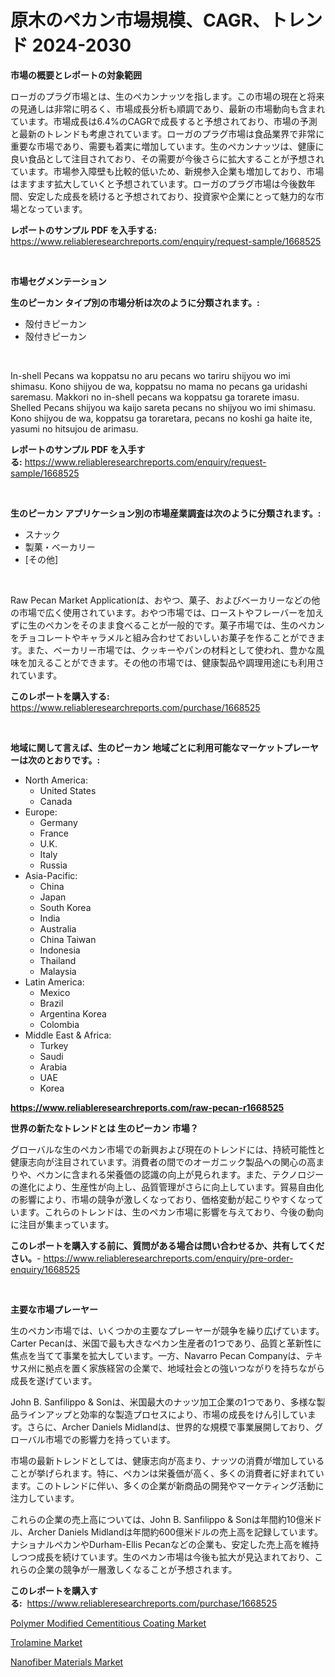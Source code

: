 <p><h1>原木のペカン市場規模、CAGR、トレンド 2024-2030</h1></p><p><strong>市場の概要とレポートの対象範囲</strong></p>
<p><p>ローガのプラグ市場とは、生のペカンナッツを指します。この市場の現在と将来の見通しは非常に明るく、市場成長分析も順調であり、最新の市場動向も含まれています。市場成長は6.4%のCAGRで成長すると予想されており、市場の予測と最新のトレンドも考慮されています。ローガのプラグ市場は食品業界で非常に重要な市場であり、需要も着実に増加しています。生のペカンナッツは、健康に良い食品として注目されており、その需要が今後さらに拡大することが予想されています。市場参入障壁も比較的低いため、新規参入企業も増加しており、市場はますます拡大していくと予想されています。ローガのプラグ市場は今後数年間、安定した成長を続けると予想されており、投資家や企業にとって魅力的な市場となっています。</p></p>
<p><strong>レポートのサンプル PDF を入手する:</strong> <a href="https://www.reliableresearchreports.com/enquiry/request-sample/1668525">https://www.reliableresearchreports.com/enquiry/request-sample/1668525</a></p>
<p>&nbsp;</p>
<p><strong>市場セグメンテーション</strong></p>
<p><strong>生のピーカン タイプ別の市場分析は次のように分類されます。:</strong></p>
<p><ul><li>殻付きピーカン</li><li>殻付きピーカン</li></ul></p>
<p>&nbsp;</p>
<p><p>In-shell Pecans wa koppatsu no aru pecans wo tariru shijyou wo imi shimasu. Kono shijyou de wa, koppatsu no mama no pecans ga uridashi saremasu. Makkori no in-shell pecans wa koppatsu ga torarete imasu. Shelled Pecans shijyou wa kaijo sareta pecans no shijyou wo imi shimasu. Kono shijyou de wa, koppatsu ga toraretara, pecans no koshi ga haite ite, yasumi no hitsujou de arimasu.</p></p>
<p><strong>レポートのサンプル PDF を入手する:</strong>&nbsp;<a href="https://www.reliableresearchreports.com/enquiry/request-sample/1668525">https://www.reliableresearchreports.com/enquiry/request-sample/1668525</a></p>
<p>&nbsp;</p>
<p><strong> 生のピーカン アプリケーション別の市場産業調査は次のように分類されます。:</strong></p>
<p><ul><li>スナック</li><li>製菓・ベーカリー</li><li>[その他]</li></ul></p>
<p>&nbsp;</p>
<p><p>Raw Pecan Market Applicationは、おやつ、菓子、およびベーカリーなどの他の市場で広く使用されています。おやつ市場では、ローストやフレーバーを加えずに生のペカンをそのまま食べることが一般的です。菓子市場では、生のペカンをチョコレートやキャラメルと組み合わせておいしいお菓子を作ることができます。また、ベーカリー市場では、クッキーやパンの材料として使われ、豊かな風味を加えることができます。その他の市場では、健康製品や調理用途にも利用されています。</p></p>
<p><strong>このレポートを購入する:</strong>&nbsp; <a href="https://www.reliableresearchreports.com/purchase/1668525">https://www.reliableresearchreports.com/purchase/1668525</a></p>
<p>&nbsp;</p>
<p><strong>地域に関して言えば、生のピーカン 地域ごとに利用可能なマーケットプレーヤーは次のとおりです。:</strong></p>
<p><ul>
    <li>
        North America:
        <ul>
            <li>United States</li>
            <li>Canada</li>
        </ul>
    </li>
    <li>
        Europe:
        <ul>
            <li>Germany</li>
            <li>France</li>
            <li>U.K.</li>
            <li>Italy</li>
            <li>Russia</li>
        </ul>
    </li>
    <li>
        Asia-Pacific:
        <ul>
            <li>China</li>
            <li>Japan</li>
            <li>South Korea</li>
            <li>India</li>
            <li>Australia</li>
            <li>China Taiwan</li>
            <li>Indonesia</li>
            <li>Thailand</li>
            <li>Malaysia</li>
        </ul>
    </li>
    <li>
        Latin America:
        <ul>
            <li>Mexico</li>
            <li>Brazil</li>
            <li>Argentina Korea</li>
            <li>Colombia</li>
        </ul>
    </li>
    <li>
        Middle East & Africa:
        <ul>
            <li>Turkey</li>
            <li>Saudi</li>
            <li>Arabia</li>
            <li>UAE</li>
            <li>Korea</li>
        </ul>
    </li>
    </ul></p>
<p><strong><a href="https://www.reliableresearchreports.com/raw-pecan-r1668525">https://www.reliableresearchreports.com/raw-pecan-r1668525</a></strong>&nbsp;</p>
<p><strong>世界の新たなトレンドとは 生のピーカン 市場？</strong></p>
<p><p>グローバルな生のペカン市場での新興および現在のトレンドには、持続可能性と健康志向が注目されています。消費者の間でのオーガニック製品への関心の高まりや、ペカンに含まれる栄養価の認識の向上が見られます。また、テクノロジーの進化により、生産性が向上し、品質管理がさらに向上しています。貿易自由化の影響により、市場の競争が激しくなっており、価格変動が起こりやすくなっています。これらのトレンドは、生のペカン市場に影響を与えており、今後の動向に注目が集まっています。</p></p>
<p><strong>このレポートを購入する前に、質問がある場合は問い合わせるか、共有してください。</strong>- <a href="https://www.reliableresearchreports.com/enquiry/pre-order-enquiry/1668525">https://www.reliableresearchreports.com/enquiry/pre-order-enquiry/1668525</a></p>
<p>&nbsp;</p>
<p><strong>主要な市場プレーヤー</strong></p>
<p><p>生のペカン市場では、いくつかの主要なプレーヤーが競争を繰り広げています。Carter Pecanは、米国で最も大きなペカン生産者の1つであり、品質と革新性に焦点を当てて事業を拡大しています。一方、Navarro Pecan Companyは、テキサス州に拠点を置く家族経営の企業で、地域社会との強いつながりを持ちながら成長を遂げています。</p><p>John B. Sanfilippo & Sonは、米国最大のナッツ加工企業の1つであり、多様な製品ラインアップと効率的な製造プロセスにより、市場の成長をけん引しています。さらに、Archer Daniels Midlandは、世界的な規模で事業展開しており、グローバル市場での影響力を持っています。</p><p>市場の最新トレンドとしては、健康志向が高まり、ナッツの消費が増加していることが挙げられます。特に、ペカンは栄養価が高く、多くの消費者に好まれています。このトレンドに伴い、多くの企業が新商品の開発やマーケティング活動に注力しています。</p><p>これらの企業の売上高については、John B. Sanfilippo & Sonは年間約10億米ドル、Archer Daniels Midlandは年間約600億米ドルの売上高を記録しています。ナショナルペカンやDurham-Ellis Pecanなどの企業も、安定した売上高を維持しつつ成長を続けています。生のペカン市場は今後も拡大が見込まれており、これらの企業の競争が一層激しくなることが予想されます。</p></p>
<p><strong>このレポートを購入する:</strong>&nbsp;&nbsp;<a href="https://www.reliableresearchreports.com/purchase/1668525">https://www.reliableresearchreports.com/purchase/1668525</a></p>
<p><p><a href="https://www.linkedin.com/pulse/decoding-polymer-modified-cementitious-coating-market-deep-gqmke?trackingId=NrTS1wld4cZnUBho3Jhb4Q%3D%3D">Polymer Modified Cementitious Coating Market</a></p><p><a href="https://www.linkedin.com/pulse/decoding-trolamine-market-deep-dive-latest-trends-segmentation-1ju1e?trackingId=UnwRa6OZOQ%2FEaR67BGVZDA%3D%3D">Trolamine Market</a></p><p><a href="https://www.linkedin.com/pulse/nanofiber-materials-market-size-share-amp-trends-analysis-kocbe?trackingId=QGampXfAcaZEfZcKoDav3w%3D%3D">Nanofiber Materials Market</a></p></p>